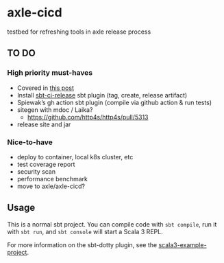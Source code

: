 # axle-cicd

testbed for refreshing tools in axle release process

## TO DO

### High priority must-haves

* Covered in [this post](https://eed3si9n.com/auto-publish-sbt-plugin-from-github-actions/)
* Install [sbt-ci-release](https://github.com/sbt/sbt-ci-release) sbt plugin (tag, create, release artifact)
* Spiewak’s gh action sbt plugin (compile via github action & run tests)
* sitegen with mdoc / Laika?
  * https://github.com/http4s/http4s/pull/5313
* release site and jar

### Nice-to-have

* deploy to container, local k8s cluster, etc
* test coverage report
* security scan
* performance benchmark
* move to axle/axle-cicd?

## Usage

This is a normal sbt project. You can compile code with `sbt compile`, run it with `sbt run`, and `sbt console` will start a Scala 3 REPL.

For more information on the sbt-dotty plugin, see the
[scala3-example-project](https://github.com/scala/scala3-example-project/blob/main/README.md).
